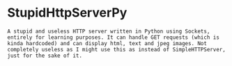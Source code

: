 # StupidHttpServerPy
` A stupid and useless HTTP server written in Python using Sockets, entirely for learning purposes. It can handle GET requests (which is kinda hardcoded) and can display html, text and jpeg images.
Not completely useless as I might use this as instead of SimpleHTTPServer, just for the sake of it.
`

